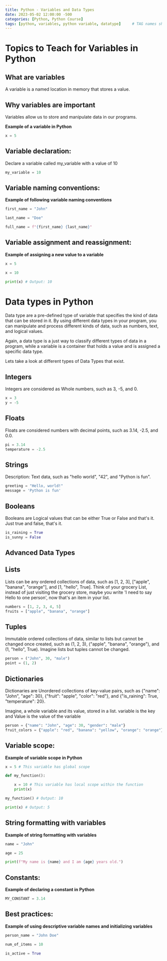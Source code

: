 ```yaml
---
title: Python - Variables and Data Types
date: 2023-05-02 12:00:00 -500
categories: [Python, Python Course]
tags: [python, variables, python variable, datatype]     # TAG names should always be lowercase
---
```


# Topics to Teach for Variables in Python

## What are variables
A variable is a named location in memory that stores a value.

## Why variables are important

Variables allow us to store and manipulate data in our programs.

**Example of a variable in Python**
```python
x = 5
```
## Variable declaration:

Declare a variable called my_variable with a value of 10
    
```python
my_variable = 10
```

## Variable naming conventions:

**Example of following variable naming conventions**

```python
first_name = "John"

last_name = "Doe"

full_name = f"{first_name} {last_name}"
```

## Variable assignment and reassignment:

**Example of assigning a new value to a variable**

```python
x = 5

x = 10

print(x) # Output: 10
```


# Data types in Python
 
 Data type are a pre-defined type of variable that specifies the kind of data that can be stored in it. By using different data types in your program, you can manipulate and process different kinds of data, such as numbers, text, and logical values.

 Again, a data type is a just way to classify different types of data in a program, while a variable is a container that holds a value and is assigned a specific data type.

 Lets take a look at different types of Data Types that exist. 

## Integers
Integers are considered as Whole numbers, such as 3, -5, and 0.

```python
x = 3
y = -5
```
## Floats
Floats are considered numbers with decimal points, such as 3.14, -2.5, and 0.0.

```python
pi = 3.14
temperature = -2.5
```
## Strings
Description: Text data, such as "hello world", "42", and "Python is fun".

```python
greeting = "Hello, world!"
message = 'Python is fun'
```

## Booleans
Booleans are Logical values that can be either True or False and that's it. Just true and false, that's it.

```python
is_raining = True
is_sunny = False
```
## Advanced Data Types
## Lists
Lists can be any ordered collections of data, such as [1, 2, 3], ["apple", "banana", "orange"], and [1, "hello", True]. Think of your grocery List, instead of just visiting the grocery store, maybe you write 'I need to say Hello to one person', now that's an item in your list.

```python
numbers = [1, 2, 3, 4, 5]
fruits = ["apple", "banana", "orange"]
```

## Tuples
Immutable ordered collections of data, similar to lists but cannot be changed once created, such as (1, 2, 3), ("apple", "banana", "orange"), and (1, "hello", True). Imagine lists but tuples cannot be changed.

```python
person = ("John", 30, "male")
point = (1, 2)
```

## Dictionaries
Dictionaries are Unordered collections of key-value pairs, such as {"name": "John", "age": 30}, {"fruit": "apple", "color": "red"}, and {"is_raining": True, "temperature": 20}.

Imagine, a whole variable and its value, stored in a list. variable is the key and Value is the value of the variable

```python
person = {"name": "John", "age": 30, "gender": "male"}
fruit_colors = {"apple": "red", "banana": "yellow", "orange": "orange"}
```


## Variable scope:

**Example of variable scope in Python**

```python
x = 5 # This variable has global scope

def my_function():

    x = 10 # This variable has local scope within the function
    print(x)

my_function() # Output: 10

print(x) # Output: 5

```

## String formatting with variables

**Example of string formatting with variables**

```python
name = "John"

age = 25

print(f"My name is {name} and I am {age} years old.")
```
## Constants:

**Example of declaring a constant in Python**

```python
MY_CONSTANT = 3.14
```
## Best practices:

**Example of using descriptive variable names and initializing variables**

```python
person_name = "John Doe"

num_of_items = 10

is_active = True
```
